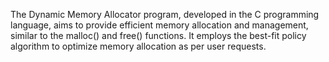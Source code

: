 The Dynamic Memory Allocator program, developed in the C programming language, aims to provide efficient memory allocation and management, similar to the malloc() and free() functions. It employs the best-fit policy algorithm to optimize memory allocation as per user requests. 
